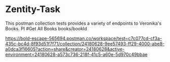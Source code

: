 # Zentity-Task
This postman collection tests provides a variety of endpoints to Veronika's Books. Pl
#Get All Books
books/bookId

https://bold-escape-565694.postman.co/workspace/test~c7c077cd-cf3a-435c-bc4d-8f93d51f7f71/collection/24180628-9ee57493-ff29-4000-abe8-a0dca3f16605?action=share&creator=24180628&active-environment=24180628-a573c736-218f-41c5-a60e-5d970c49bbae
